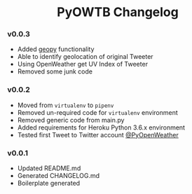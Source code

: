 <div align="center">

# PyOWTB Changelog


</div>


<div align="left">

### v0.0.3

* Added [geopy](https://pypi.python.org/pypi/geopy) functionality
* Able to identify geolocation of original Tweeter
* Using OpenWeather get UV Index of Tweeter
* Removed some junk code

</div>


<div align="left">

### v0.0.2

* Moved from `virtualenv` to `pipenv`
* Removed un-required code for `virtualenv` environment
* Removed generic code from main.py
* Added requirements for Heroku Python 3.6.x environment
* Tested first Tweet to Twitter account [@PyOpenWeather](https://twitter.com/PyOpenWeather)

</div>


<div align="left">

### v0.0.1

* Updated README.md
* Generated CHANGELOG.md
* Boilerplate generated

</div>



